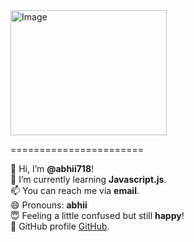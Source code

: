 <img src="https://github.com/abhii718/My-Profile/assets/135432891/c0c66e42-ec76-415f-a851-c2219f14b840" alt="Image" width="250" height="200">

=======================

👋 Hi, I’m **@abhii718**!  
🌱 I’m currently learning **Javascript.js**.  
📫 You can reach me via **email**.  
😄 Pronouns: **abhii**  
😇 Feeling a little confused but still **happy**!  
🥰 GitHub profile [GitHub](https://github.com/abhii718).




<!---
abhii718/abhii718 is a ✨ special ✨ repository because its `README.md` (this file) appears on your GitHub profile.
You can click the Preview link to take a look at your changes.
--->

